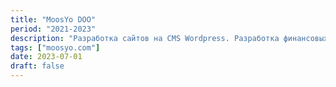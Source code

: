```yaml
---
title: "MoosYo DOO"
period: "2021-2023"
description: "Разработка сайтов на CMS Wordpress. Разработка финансовых систем и банкинг веб-приложений на React. Разработка приложений для здравоохранения."
tags: ["moosyo.com"]
date: 2023-07-01
draft: false
---
```

